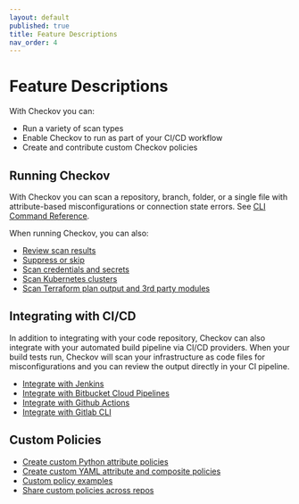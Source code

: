 ```yaml
---
layout: default
published: true
title: Feature Descriptions
nav_order: 4
---
```


# Feature Descriptions

With Checkov you can:

* Run a variety of scan types
* Enable Checkov to run as part of your CI/CD workflow
* Create and contribute custom Checkov policies

## Running Checkov

With Checkov you can scan a repository, branch, folder, or a single file with attribute-based misconfigurations or connection state errors. See [CLI Command Reference](../2.Basics/CLI%20Command%20Reference.md).

When running Checkov, you can also:

* [Review scan results](../2.Basics/Reviewing%20Scan%20Results.md)
* [Suppress or skip](../2.Basics/Suppressing%20and%20Skipping%20Policies.md)
* [Scan credentials and secrets](../2.Basics/Scanning%20Credentials%20and%20Secrets.md)
* [Scan Kubernetes clusters](../4.Integrations/Kubernetes.md)
* [Scan Terraform plan output and 3rd party modules](../4.Integrations/Terraform%20Scanning.md)

## Integrating with CI/CD
In addition to integrating with your code repository, Checkov can also integrate with your automated build pipeline via CI/CD providers. When your build tests run, Checkov will scan your infrastructure as code files for misconfigurations and you can review the output directly in your CI pipeline.

* [Integrate with Jenkins](../4.Integrations/Jenkins.md)
* [Integrate with Bitbucket Cloud Pipelines](../4.Integrations/Bitbucket%20Cloud%20Pipelines.md)
* [Integrate with Github Actions](../4.Integrations/GitHub%20Actions.md)
* [Integrate with Gitlab CLI](../4.Integrations/GitLab%20CLI.md)

## Custom Policies

* [Create custom Python attribute policies](../3.Custom%20Policies/Python%20Custom%20Policies.md)
* [Create custom YAML attribute and composite policies](../3.Custom%20Policies/YAML%20Custom%20Policies.md)
* [Custom policy examples](../3.Custom%20Policies/Examples.md)
* [Share custom policies across repos](../3.Custom%20Policies/Examples.md)
